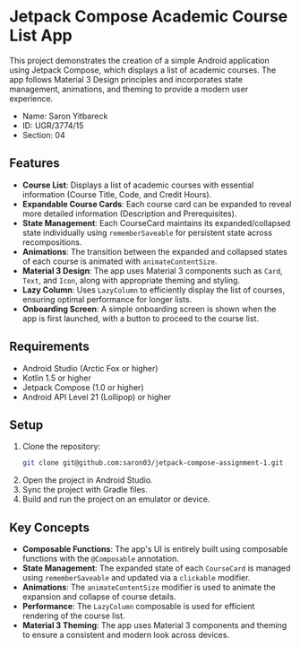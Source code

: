 # Jetpack Compose Academic Course List App

This project demonstrates the creation of a simple Android application using Jetpack Compose, which displays a list of academic courses. The app follows Material 3 Design principles and incorporates state management, animations, and theming to provide a modern user experience.

- Name: Saron Yitbareck 
- ID: UGR/3774/15
- Section: 04

## Features

- **Course List**: Displays a list of academic courses with essential information (Course Title, Code, and Credit Hours).
- **Expandable Course Cards**: Each course card can be expanded to reveal more detailed information (Description and Prerequisites).
- **State Management**: Each CourseCard maintains its expanded/collapsed state individually using `rememberSaveable` for persistent state across recompositions.
- **Animations**: The transition between the expanded and collapsed states of each course is animated with `animateContentSize`.
- **Material 3 Design**: The app uses Material 3 components such as `Card`, `Text`, and `Icon`, along with appropriate theming and styling.
- **Lazy Column**: Uses `LazyColumn` to efficiently display the list of courses, ensuring optimal performance for longer lists.
- **Onboarding Screen**: A simple onboarding screen is shown when the app is first launched, with a button to proceed to the course list.

## Requirements

- Android Studio (Arctic Fox or higher)
- Kotlin 1.5 or higher
- Jetpack Compose (1.0 or higher)
- Android API Level 21 (Lollipop) or higher

## Setup

1. Clone the repository:
    ```bash
    git clone git@github.com:saron03/jetpack-compose-assignment-1.git
    ```
2. Open the project in Android Studio.
3. Sync the project with Gradle files.
4. Build and run the project on an emulator or device.

## Key Concepts

- **Composable Functions**: The app's UI is entirely built using composable functions with the `@Composable` annotation.
- **State Management**: The expanded state of each `CourseCard` is managed using `rememberSaveable` and updated via a `clickable` modifier.
- **Animations**: The `animateContentSize` modifier is used to animate the expansion and collapse of course details.
- **Performance**: The `LazyColumn` composable is used for efficient rendering of the course list.
- **Material 3 Theming**: The app uses Material 3 components and theming to ensure a consistent and modern look across devices.

